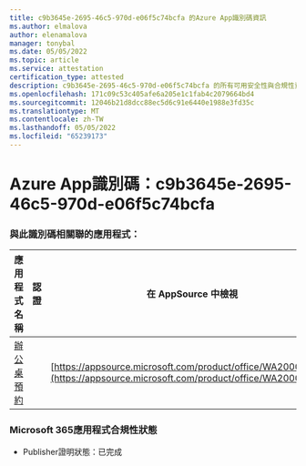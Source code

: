 ```yaml
---
title: c9b3645e-2695-46c5-970d-e06f5c74bcfa 的Azure App識別碼資訊
ms.author: elmalova
author: elenamalova
manager: tonybal
ms.date: 05/05/2022
ms.topic: article
ms.service: attestation
certification_type: attested
description: c9b3645e-2695-46c5-970d-e06f5c74bcfa 的所有可用安全性與合規性資訊。
ms.openlocfilehash: 171c09c53c405afe6a205e1c1fab4c2079664bd4
ms.sourcegitcommit: 12046b21d8dcc88ec5d6c91e6440e1988e3fd35c
ms.translationtype: MT
ms.contentlocale: zh-TW
ms.lasthandoff: 05/05/2022
ms.locfileid: "65239173"
---
```

# <a name="azure-app-id-c9b3645e-2695-46c5-970d-e06f5c74bcfa"></a>Azure App識別碼：c9b3645e-2695-46c5-970d-e06f5c74bcfa


### <a name="apps-associated-with-this-id"></a>與此識別碼相關聯的應用程式：
| **應用程式名稱** | **認證** | **在 AppSource 中檢視** |
|--------------|---------------|-----------------------|
| [辦公桌預約](../forward/WA200003532.md) |  | [https://appsource.microsoft.com/product/office/WA200003532](https://appsource.microsoft.com/product/office/WA200003532) |

### <a name="microsoft-365-app-compliance-status"></a>Microsoft 365應用程式合規性狀態
- Publisher證明狀態：已完成
